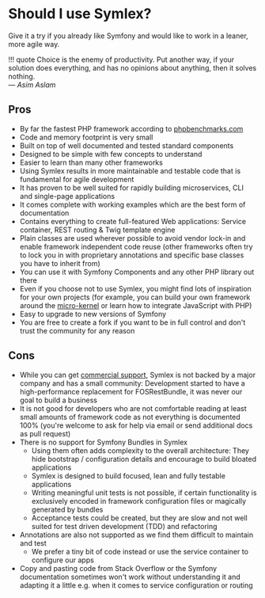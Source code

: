 # Should I use Symlex?

Give it a try if you already like Symfony and would like to work in a leaner, more agile way.

!!! quote
    Choice is the enemy of productivity. Put another way, if your solution does everything, 
    and has no opinions about anything, then it solves nothing.<br> ― *Asim Aslam*

## Pros ##

- By far the fastest PHP framework according to [phpbenchmarks.com](http://www.phpbenchmarks.com/en/)
- Code and memory footprint is very small
- Built on top of well documented and tested standard components
- Designed to be simple with few concepts to understand
- Easier to learn than many other frameworks
- Using Symlex results in more maintainable and testable code that is fundamental for agile development
- It has proven to be well suited for rapidly building microservices, CLI and single-page applications
- It comes complete with working examples which are the best form of documentation
- Contains everything to create full-featured Web applications: Service container, REST routing & Twig template engine
- Plain classes are used wherever possible to avoid vendor lock-in and enable framework independent code reuse (other 
  frameworks often try to lock you in with proprietary annotations and specific base classes you have to inherit from)
- You can use it with Symfony Components and any other PHP library out there
- Even if you choose not to use Symlex, you might find lots of inspiration for your own projects (for example, you
  can build your own framework around the [micro-kernel](https://github.com/symlex/di-microkernel) or learn 
  how to integrate JavaScript with PHP)
- Easy to upgrade to new versions of Symfony
- You are free to create a fork if you want to be in full control and don't trust the community for any reason

## Cons ##

- While you can get [commercial support](https://blog.liquidbytes.net/contact/), Symlex is not backed by a major company and has a small community:
  Development started to have a high-performance replacement for FOSRestBundle, it was never our goal to build a business
- It is not good for developers who are not comfortable reading at least small amounts of framework code as not 
  everything is documented 100% (you're welcome to ask for help via email or send additional docs as pull request)
- There is no support for Symfony Bundles in Symlex 
  - Using them often adds complexity to the overall architecture: They hide bootstrap / configuration details 
    and encourage to build bloated applications 
  - Symlex is designed to build focused, lean and fully testable applications
  - Writing meaningful unit tests is not possible, if certain functionality is exclusively encoded in framework 
    configuration files or magically generated by bundles
  - Acceptance tests could be created, but they are slow and not well suited for test driven development (TDD) and refactoring
- Annotations are also not supported as we find them difficult to maintain and test
  - We prefer a tiny bit of code instead or use the service container to configure our apps
- Copy and pasting code from Stack Overflow or the Symfony documentation sometimes won't work without 
  understanding it and adapting it a little e.g. when it comes to service configuration or routing